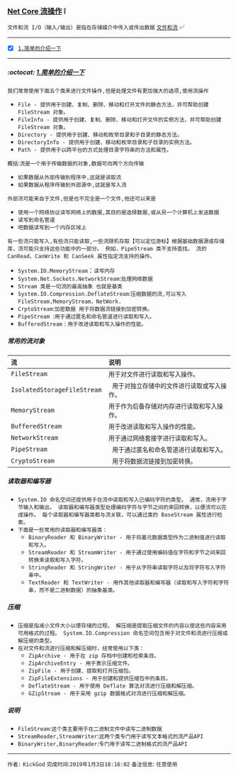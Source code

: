 ### [Net Core 流操作](#top) :grey_exclamation: <b id="top"></b>
`文件和流 I/O（输入/输出）是指在存储媒介中传入或传出数据` [`文件和流`](https://docs.microsoft.com/zh-cn/dotnet/standard/io/) :white_check_mark:

------

- [x] [`1.简单的介绍一下`](#intro)


------

#####  :octocat: [1.简单的介绍一下](#top) <b id="intro"></b> 
`我们常常使用下面五个类来进行文件操作,但是处理文件有更加强大的选项,使用流操作`
* `File - 提供用于创建、复制、删除、移动和打开文件的静态方法，并可帮助创建 FileStream 对象。`
* `FileInfo - 提供用于创建、复制、删除、移动和打开文件的实例方法，并可帮助创建 FileStream 对象。`
* `Directory - 提供用于创建、移动和枚举目录和子目录的静态方法。`
* `DirectoryInfo - 提供用于创建、移动和枚举目录和子目录的实例方法。`
* `Path - 提供用于以跨平台的方式处理目录字符串的方法和属性。`<br/>

`概括`:`流是一个用于传输数据的对象,数据可向两个方向传输`
* `如果数据从外部传输到程序中,这就是读取流`
* `如果数据从程序传输到外部源中,这就是写入流`<br/>

`外部流可能来自于文件,但是也不完全是一个文件,他还可以来是` <br/>
* `使用一个网络协议读写网络上的数据,其目的是选择数据,或从另一个计算机上发送数据`
* `读写到命名管道`
* `吧数据读写到一个内存区域上` <br/>

`有一些流只能写入,有些流只能读取,一些流随机存取【可以定位游标】根据基础数据源或存储库，流可能只支持这些功能中的一部分。 例如，PipeStream 类不支持查找。 流的 CanRead、CanWrite 和 CanSeek 属性指定流支持的操作。 `
* `System.IO.MemoryStream`：`读写内存`
* `System.Net.Sockets.NetworkStream`:`处理网络数据`
* `Stream 类是一切流的最高抽象 也就是基类`
* `System.IO.Compression.DeflateStream`:`压缩数据的流,可以写入FileStream,MemoryStream，NetWork.`
* `CrptoStream`:`加密数据 用于将数据流链接到加密转换。`
* `PipeStream `:`用于通过匿名和命名管道进行读取和写入。`
* `BufferedStream` : `用于改进读取和写入操作的性能。`

##### 常用的流对象

|`流`|`说明`|
|:-------|:----|
|`FileStream `| `用于对文件进行读取和写入操作。`|
|`IsolatedStorageFileStream`|` 用于对独立存储中的文件进行读取或写入操作。`|
|`MemoryStream`| `用于作为后备存储对内存进行读取和写入操作。`|
|`BufferedStream` | `用于改进读取和写入操作的性能。`|
|`NetworkStream`| `用于通过网络套接字进行读取和写入。`|
|`PipeStream `|` 用于通过匿名和命名管道进行读取和写入。`|
|`CryptoStream`| ` 用于将数据流链接到加密转换。`|

##### 读取器和编写器
* `System.IO 命名空间还提供用于在流中读取和写入已编码字符的类型。 通常，流用于字节输入和输出。 读取器和编写器类型处理编码字符与字节之间的来回转换，以便流可以完成操作。 每个读取器和编写器类都与流关联，可以通过类的 BaseStream 属性进行检索。`
* `下面是一些常用的读取器和编写器类：`
    * `BinaryReader 和 BinaryWriter - 用于将基元数据类型作为二进制值进行读取和写入。`
    * `StreamReader 和 StreamWriter - 用于通过使用编码值在字符和字节之间来回转换来读取和写入字符。`
    * `StringReader 和 StringWriter - 用于从字符串读取字符以及将字符写入字符串中。`
    * `TextReader 和 TextWriter - 用作其他读取器和编写器（读取和写入字符和字符串，而不是二进制数据）的抽象基类。`

##### 压缩
* `压缩是指减小文件大小以便存储的过程。 解压缩是提取压缩文件的内容以使这些内容采用可用格式的过程。 System.IO.Compression 命名空间包含用于对文件和流进行压缩或解压缩的类型。`
* `在对文件和流进行压缩和解压缩时，经常使用以下类：`
    * `ZipArchive - 用于在 zip 存档中创建和检索条目。`
    * `ZipArchiveEntry - 用于表示压缩文件。`
    * `ZipFile - 用于创建、提取和打开压缩包。`
    * `ZipFileExtensions - 用于创建和提供压缩包中的条目。`
    * `DeflateStream - 用于使用 Deflate 算法对流进行压缩和解压缩。`
    * `GZipStream - 用于采用 gzip 数据格式对流进行压缩和解压缩。`

##### 说明
* `FileStream`:`这个类主要用于在二进制文件中读写二进制数据`
* `StreamReader,StreamWriter`:`这两个类专门用于读写文本格式的流产品API`
* `BinaryWriter,BinaryReader`:`专门用于读写二进制格式的流产品API`

--------------------
`作者:` `KickGod` 
`完成时间`:`2019年1月3日18:16:02`
`备注信息`: `任意使用` 
